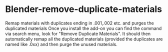 # Blender-remove-duplicate-materials
Remap materials with duplicates ending in .001,.002 etc. and purges the duplicated materials
Once you install the add-on you can find the command via search menu, look for "Remove Duplicate Materials". It should then automatically remap all the duplicated materials (provided the duplicates are named like <materialname>.0xx) and then purge the unused materials.
